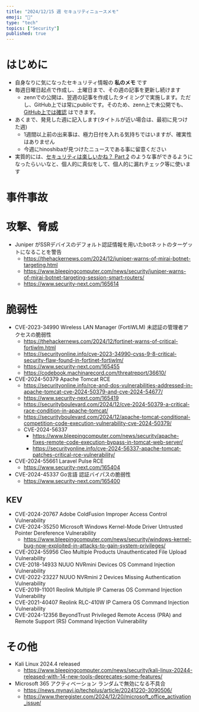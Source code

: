 ```yaml
---
title: "2024/12/15 週 セキュリティニュースメモ"
emoji: "🔖"
type: "tech"
topics: ["Security"]
published: true
---
```


# はじめに
* 自身なりに気になったセキュリティ情報の **私のメモ** です
* 毎週日曜日起点で作成し、土曜日まで、その週の記事を更新し続けます
    * zennでの公開は、翌週の記事を作成したタイミングで実施します。ただし、GitHub上では常にpublicです。そのため、zenn上で未公開でも、[GitHub上では確認](https://github.com/hinoshiba/zenn.dev/tree/main/articles) はできます。
* あくまで、発見した週に記入します(タイトルが近い場合は、最初に見つけた週)
    * 1週間以上前の出来事は、極力日付を入れる気持ちではいますが、確実性はありません
    * 今週にhinoshibaが見つけたニュースである事に留意ください
* 実質的には、[セキュリティは楽しいかね？ Part 2](https://negi.hatenablog.com/) のような事ができるようになったらいいなと、個人的に真似をして、個人的に漏れチェック等に使います

# 事件事故

# 攻撃、脅威

* Juniper がSSRデバイスのデフォルト認証情報を用いたbotネットのターゲットになることを警告
    * https://thehackernews.com/2024/12/juniper-warns-of-mirai-botnet-targeting.html
    * https://www.bleepingcomputer.com/news/security/juniper-warns-of-mirai-botnet-targeting-session-smart-routers/
    * https://www.security-next.com/165614

# 脆弱性

* CVE-2023-34990 Wireless LAN Manager (FortiWLM) 未認証の管理者アクセスの脆弱性
    * https://thehackernews.com/2024/12/fortinet-warns-of-critical-fortiwlm.html
    * https://securityonline.info/cve-2023-34990-cvss-9-8-critical-security-flaw-found-in-fortinet-fortiwlm/
    * https://www.security-next.com/165455
    * https://codebook.machinarecord.com/threatreport/36610/
* CVE-2024-50379 Apache Tomcat RCE
    * https://securityonline.info/rce-and-dos-vulnerabilities-addressed-in-apache-tomcat-cve-2024-50379-and-cve-2024-54677/
    * https://www.security-next.com/165419
    * https://securityboulevard.com/2024/12/cve-2024-50379-a-critical-race-condition-in-apache-tomcat/
    * https://securityboulevard.com/2024/12/apache-tomcat-conditional-competition-code-execution-vulnerability-cve-2024-50379/
    * CVE-2024-56337
        * https://www.bleepingcomputer.com/news/security/apache-fixes-remote-code-execution-bypass-in-tomcat-web-server/
        * https://securityonline.info/cve-2024-56337-apache-tomcat-patches-critical-rce-vulnerability/
* CVE-2024-55661 Laravel Pulse RCE
    * https://www.security-next.com/165404
* CVE-2024-45337 Go言語 認証バイパスの脆弱性
    * https://www.security-next.com/165400

## KEV
* CVE-2024-20767 Adobe ColdFusion Improper Access Control Vulnerability
* CVE-2024-35250 Microsoft Windows Kernel-Mode Driver Untrusted Pointer Dereference Vulnerability
    * https://www.bleepingcomputer.com/news/security/windows-kernel-bug-now-exploited-in-attacks-to-gain-system-privileges/
* CVE-2024-55956 Cleo Multiple Products Unauthenticated File Upload Vulnerability
* CVE-2018-14933 NUUO NVRmini Devices OS Command Injection Vulnerability
* CVE-2022-23227 NUUO NVRmini 2 Devices Missing Authentication Vulnerability
* CVE-2019-11001 Reolink Multiple IP Cameras OS Command Injection Vulnerability
* CVE-2021-40407 Reolink RLC-410W IP Camera OS Command Injection Vulnerability
* CVE-2024-12356 BeyondTrust Privileged Remote Access (PRA) and Remote Support (RS) Command Injection Vulnerability

# その他

* Kali Linux 2024.4 released
    * https://www.bleepingcomputer.com/news/security/kali-linux-20244-released-with-14-new-tools-deprecates-some-features/
* Microsoft 365 アクティベーション ランダムで無効になる不具合
    * https://news.mynavi.jp/techplus/article/20241220-3090506/
    * https://www.theregister.com/2024/12/20/microsoft_office_activation_issue/
